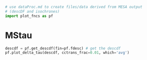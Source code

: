 
```python
# use dataProc.md to create files/data derived from MESA output
# (descDF and isochrones)
import plot_fncs as pf
```


# MStau

```python
descdf = pf.get_descdf(fin=pf.fdesc) # get the descdf
pf.plot_delta_tau(descdf, cctrans_frac=0.01, which='avg')
```
